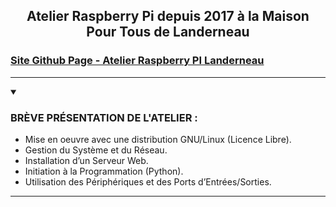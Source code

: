 <h2 align="center">
    Atelier Raspberry Pi depuis 2017 à la Maison Pour Tous de Landerneau
</h1>

<h3 align="left">
    <a href="https://rpi-landerne.github.io">Site Github Page - Atelier Raspberry PI Landerneau</a>
</h3>

<hr>

<details open>
    <summary>
        <h3>BRÈVE PRÉSENTATION DE L'ATELIER :</h3>
    </summary>
    <ul>
        <li>Mise en oeuvre avec une distribution GNU/Linux (Licence Libre).</li>
        <li>Gestion du Système et du Réseau.</li>
        <li>Installation d’un Serveur Web.</li>
        <li>Initiation à la Programmation (Python).</li>
        <li>Utilisation des Périphériques et des Ports d’Entrées/Sorties.</li>
   </ul>
</details>

<hr>
